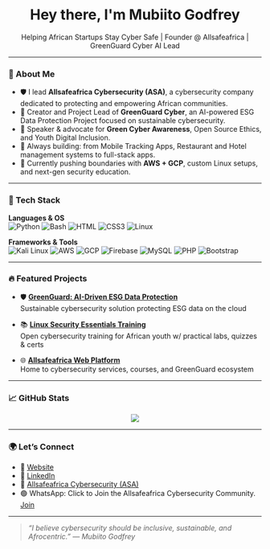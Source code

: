 <h1 align="center">Hey there, I'm Mubiito Godfrey</h1>
<p align="center">
Helping African Startups Stay Cyber Safe | Founder @ Allsafeafrica | GreenGuard Cyber AI Lead
</p>

---

### 💬 About Me
- 🛡️ I lead **Allsafeafrica Cybersecurity (ASA)**, a cybersecurity company dedicated to protecting and empowering African communities.
- 🌿 Creator and Project Lead of **GreenGuard Cyber**, an AI-powered ESG Data Protection Project focused on sustainable cybersecurity.
- 📢 Speaker & advocate for **Green Cyber Awareness**, Open Source Ethics, and Youth Digital Inclusion.
- 🧠 Always building: from Mobile Tracking Apps, Restaurant and Hotel management systems to full-stack apps.
- 🎯 Currently pushing boundaries with **AWS + GCP**, custom Linux setups, and next-gen security education.

---

### 🚀 Tech Stack
**Languages & OS**  
![Python](https://img.shields.io/badge/Python-3776AB?style=flat&logo=python&logoColor=white)
![Bash](https://img.shields.io/badge/Bash-4EAA25?style=flat&logo=gnubash&logoColor=white)
![HTML](https://img.shields.io/badge/HTML5-E34F26?style=flat&logo=html5&logoColor=white)
![CSS3](https://img.shields.io/badge/CSS3-1572B6?style=flat&logo=css3&logoColor=white)
![Linux](https://img.shields.io/badge/Linux-FCC624?style=flat&logo=linux&logoColor=black)

**Frameworks & Tools**  
![Kali Linux](https://img.shields.io/badge/Kali_Linux-557C94?style=flat&logo=kalilinux&logoColor=white)
![AWS](https://img.shields.io/badge/AWS-232F3E?style=flat&logo=amazonaws&logoColor=white)
![GCP](https://img.shields.io/badge/GCP-4285F4?style=flat&logo=googlecloud&logoColor=white)
![Firebase](https://img.shields.io/badge/Firebase-FFCA28?style=flat&logo=firebase&logoColor=black)
![MySQL](https://img.shields.io/badge/MySQL-4479A1?style=flat&logo=mysql&logoColor=white)
![PHP](https://img.shields.io/badge/PHP-777BB4?style=flat&logo=php&logoColor=white)
![Bootstrap](https://img.shields.io/badge/Bootstrap-7952B3?style=flat&logo=bootstrap&logoColor=white)

---

### 🔥 Featured Projects

- 🛡️ **[GreenGuard: AI-Driven ESG Data Protection](https://greenguard.allsafeafrica.com)**  
  Sustainable cybersecurity solution protecting ESG data on the cloud

- 📚 **[Linux Security Essentials Training](https://allsafeafricacyberhub.netlify.app)**  
  Open cybersecurity training for African youth w/ practical labs, quizzes & certs

- 🌐 **[Allsafeafrica Web Platform](https://allsafeafrica.com/)**  
  Home to cybersecurity services, courses, and GreenGuard ecosystem

---

### 📈 GitHub Stats

<p align="center">
  <img src="https://github-readme-stats.vercel.app/api?username=mubiitogodfrey&show_icons=true&theme=radical" />
</p>

---

### 🌍 Let’s Connect

- 🔗 [Website](https://allsafeafrica.com)  
- 💼 [LinkedIn](https://www.linkedin.com/in/mubiito-godfrey/)  
- 🧠 [Allsafeafrica Cybersecurity (ASA)](https://github.com/Allsafeafrica)  
- 🟢 WhatsApp: Click to Join the Allsafeafrica Cybersecurity Community.
     [Join](https://chat.whatsapp.com/Efshu4Gv75F4tnZVmGmaTr)
---

> _“I believe cybersecurity should be inclusive, sustainable, and Afrocentric.” — Mubiito Godfrey_
